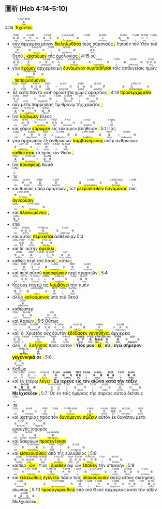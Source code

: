 ## 圖析 (Heb 4:14-5:10) 

 4:14 <RUBY><ruby><ruby><mark class='ptc'>Ἔχοντες</mark><rt>ἔχω</rt></ruby><rt>有</rt></ruby><rt>V-PAP-NPM</rt></RUBY> 
- <RUBY><ruby><ruby>οὖν<rt>οὖν</rt></ruby><rt>那麼</rt></ruby><rt>CONJ</rt></RUBY> <RUBY><ruby><ruby>ἀρχιερέα<rt>ἀρχιερεύς</rt></ruby><rt>大祭司</rt></ruby><rt>N-ASM</rt></RUBY> <RUBY><ruby><ruby>μέγαν<rt>μέγας</rt></ruby><rt>偉大</rt></ruby><rt>A-ASM</rt></RUBY> <RUBY><ruby><ruby><mark class='ptc'>διεληλυθότα</mark><rt>διέρχομαι</rt></ruby><rt>經過</rt></ruby><rt>V-RAP-ASM</rt></RUBY> <RUBY><ruby><ruby>τοὺς<rt>ὀ</rt></ruby><rt>-</rt></ruby><rt>T-APM</rt></RUBY> <RUBY><ruby><ruby>οὐρανούς<rt>οὐρανός</rt></ruby><rt>天</rt></ruby><rt>N-APM</rt></RUBY> <mark class='punctuation'>,</mark> <RUBY><ruby><ruby>Ἰησοῦν<rt>Ἰησοῦς</rt></ruby><rt>耶穌</rt></ruby><rt>N-ASM</rt></RUBY> <RUBY><ruby><ruby>τὸν<rt>ὀ</rt></ruby><rt>-</rt></ruby><rt>T-ASM</rt></RUBY> <RUBY><ruby><ruby>Υἱὸν<rt>υἱός</rt></ruby><rt>兒子</rt></ruby><rt>N-ASM</rt></RUBY> <RUBY><ruby><ruby>τοῦ<rt>ὀ</rt></ruby><rt>-</rt></ruby><rt>T-GSM</rt></RUBY> <RUBY><ruby><ruby>Θεοῦ<rt>θεός</rt></ruby><rt>神</rt></ruby><rt>N-GSM</rt></RUBY> <mark class='punctuation'>,</mark> <RUBY><ruby><ruby><mark class='verb'>κρατῶμεν</mark><rt>κρατέω</rt></ruby><rt>堅持</rt></ruby><rt>V-PAS-1P</rt></RUBY> <RUBY><ruby><ruby>τῆς<rt>ὀ</rt></ruby><rt>-</rt></ruby><rt>T-GSF</rt></RUBY> <RUBY><ruby><ruby>ὁμολογίας<rt>ὁμολογία</rt></ruby><rt>宣認</rt></ruby><rt>N-GSF</rt></RUBY> <mark class='punctuation'>.</mark> 4:15 <RUBY><ruby><ruby>οὐ<rt>οὐ</rt></ruby><rt>並非</rt></ruby><rt>PRT-N</rt></RUBY> 
- <RUBY><ruby><ruby>γὰρ<rt>γάρ</rt></ruby><rt>因為</rt></ruby><rt>CONJ</rt></RUBY> <RUBY><ruby><ruby><mark class='verb'>ἔχομεν</mark><rt>ἔχω</rt></ruby><rt>是</rt></ruby><rt>V-PAI-1P</rt></RUBY> <RUBY><ruby><ruby>ἀρχιερέα<rt>ἀρχιερεύς</rt></ruby><rt>大祭司</rt></ruby><rt>N-ASM</rt></RUBY> <RUBY><ruby><ruby>μὴ<rt>μή</rt></ruby><rt>不</rt></ruby><rt>PRT-N</rt></RUBY> <RUBY><ruby><ruby><mark class='ptc'>δυνάμενον</mark><rt>δύναμαι</rt></ruby><rt>能</rt></ruby><rt>V-PMP-ASM</rt></RUBY> <RUBY><ruby><ruby><mark class='inf'>συμπαθῆσαι</mark><rt>συμπαθέω</rt></ruby><rt>同情</rt></ruby><rt>V-AAN</rt></RUBY> <RUBY><ruby><ruby>ταῖς<rt>ὀ</rt></ruby><rt>-</rt></ruby><rt>T-DPF</rt></RUBY> <RUBY><ruby><ruby>ἀσθενείαις<rt>ἀσθένεια</rt></ruby><rt>軟弱</rt></ruby><rt>N-DPF</rt></RUBY> <RUBY><ruby><ruby>ἡμῶν<rt>ἐγώ</rt></ruby><rt>我們的</rt></ruby><rt>P-1GP</rt></RUBY> <mark class='punctuation'>,</mark> <RUBY><ruby><ruby><mark class='ptc'>πεπειρασμένον</mark><rt>πειράζω</rt></ruby><rt>受...試探</rt></ruby><rt>V-RPP-ASM</rt></RUBY> 
- <RUBY><ruby><ruby>δὲ<rt>δέ</rt></ruby><rt>-</rt></ruby><rt>CONJ</rt></RUBY> <RUBY><ruby><ruby>κατὰ<rt>κατά</rt></ruby><rt>在</rt></ruby><rt>PREP</rt></RUBY> <RUBY><ruby><ruby>πάντα<rt>πᾶς</rt></ruby><rt>各方面</rt></ruby><rt>A-APN</rt></RUBY> <RUBY><ruby><ruby>καθ᾽<rt>κατά</rt></ruby><rt>在</rt></ruby><rt>PREP</rt></RUBY> <RUBY><ruby><ruby>ὁμοιότητα<rt>ὁμοιότης</rt></ruby><rt>一樣</rt></ruby><rt>N-ASF</rt></RUBY> <RUBY><ruby><ruby>χωρὶς<rt>χωρίς</rt></ruby><rt>沒有</rt></ruby><rt>PREP</rt></RUBY> <RUBY><ruby><ruby>ἁμαρτίας<rt>ἁμαρτία</rt></ruby><rt>犯罪</rt></ruby><rt>N-GSF</rt></RUBY> <mark class='punctuation'>.</mark> 4:16 <RUBY><ruby><ruby><mark class='verb'>προσερχώμεθα</mark><rt>προσέρχομαι</rt></ruby><rt>來到...前</rt></ruby><rt>V-PMS-1P</rt></RUBY> 
- <RUBY><ruby><ruby>οὖν<rt>οὖν</rt></ruby><rt>所以</rt></ruby><rt>CONJ</rt></RUBY> <RUBY><ruby><ruby>μετὰ<rt>μετά</rt></ruby><rt>-</rt></ruby><rt>PREP</rt></RUBY> <RUBY><ruby><ruby>παρρησίας<rt>παρρησία</rt></ruby><rt>大膽</rt></ruby><rt>N-GSF</rt></RUBY> <RUBY><ruby><ruby>τῷ<rt>ὀ</rt></ruby><rt>-</rt></ruby><rt>T-DSM</rt></RUBY> <RUBY><ruby><ruby>θρόνῳ<rt>θρόνος</rt></ruby><rt>寶座</rt></ruby><rt>N-DSM</rt></RUBY> <RUBY><ruby><ruby>τῆς<rt>ὀ</rt></ruby><rt>-</rt></ruby><rt>T-GSF</rt></RUBY> <RUBY><ruby><ruby>χάριτος<rt>χάρις</rt></ruby><rt>施恩</rt></ruby><rt>N-GSF</rt></RUBY> <mark class='punctuation'>,</mark> 
- <RUBY><ruby><ruby>ἵνα<rt>ἵνα</rt></ruby><rt>為</rt></ruby><rt>CONJ</rt></RUBY> <RUBY><ruby><ruby><mark class='verb'>λάβωμεν</mark><rt>λαμβάνω</rt></ruby><rt>領受</rt></ruby><rt>V-AAS-1P</rt></RUBY> <RUBY><ruby><ruby>ἔλεος<rt>ἔλεος</rt></ruby><rt>憐憫</rt></ruby><rt>N-ASN</rt></RUBY> 
- <RUBY><ruby><ruby>καὶ<rt>καί</rt></ruby><rt>-</rt></ruby><rt>CONJ</rt></RUBY> <RUBY><ruby><ruby>χάριν<rt>χάρις</rt></ruby><rt>施恩</rt></ruby><rt>N-ASF</rt></RUBY> <RUBY><ruby><ruby><mark class='verb'>εὕρωμεν</mark><rt>εὑρίσκω</rt></ruby><rt>得到</rt></ruby><rt>V-AAS-1P</rt></RUBY> <RUBY><ruby><ruby>εἰς<rt>εἰς</rt></ruby><rt>作為</rt></ruby><rt>PREP</rt></RUBY> <RUBY><ruby><ruby>εὔκαιρον<rt>εὔκαιρος</rt></ruby><rt>及時</rt></ruby><rt>A-ASF</rt></RUBY> <RUBY><ruby><ruby>βοήθειαν<rt>βοήθεια</rt></ruby><rt>幫助</rt></ruby><rt>N-ASF</rt></RUBY> <mark class='punctuation'>.</mark> 5:1 <RUBY><ruby><ruby>Πᾶς<rt>πᾶς</rt></ruby><rt>凡</rt></ruby><rt>A-NSM</rt></RUBY> 
- <RUBY><ruby><ruby>γὰρ<rt>γάρ</rt></ruby><rt>-</rt></ruby><rt>CONJ</rt></RUBY> <RUBY><ruby><ruby>ἀρχιερεὺς<rt>ἀρχιερεύς</rt></ruby><rt>大祭司</rt></ruby><rt>N-NSM</rt></RUBY> <RUBY><ruby><ruby>ἐξ<rt>ἐκ</rt></ruby><rt>從</rt></ruby><rt>PREP</rt></RUBY> <RUBY><ruby><ruby>ἀνθρώπων<rt>ἄνθρωπος</rt></ruby><rt>人間</rt></ruby><rt>N-GPM</rt></RUBY> <RUBY><ruby><ruby><mark class='ptc'>λαμβανόμενος</mark><rt>λαμβάνω</rt></ruby><rt>挑選</rt></ruby><rt>V-PPP-NSM</rt></RUBY> <RUBY><ruby><ruby>ὑπὲρ<rt>ὑπέρ</rt></ruby><rt>替</rt></ruby><rt>PREP</rt></RUBY> <RUBY><ruby><ruby>ἀνθρώπων<rt>ἄνθρωπος</rt></ruby><rt>人間</rt></ruby><rt>N-GPM</rt></RUBY> <RUBY><ruby><ruby><mark class='verb'>καθίσταται</mark><rt>καθίστημι</rt></ruby><rt>奉派</rt></ruby><rt>V-PPI-3S</rt></RUBY> <RUBY><ruby><ruby>τὰ<rt>ὀ</rt></ruby><rt>-</rt></ruby><rt>T-APN</rt></RUBY> <RUBY><ruby><ruby>πρὸς<rt>πρός</rt></ruby><rt>屬</rt></ruby><rt>PREP</rt></RUBY> <RUBY><ruby><ruby>τὸν<rt>ὀ</rt></ruby><rt>-</rt></ruby><rt>T-ASM</rt></RUBY> <RUBY><ruby><ruby>Θεόν<rt>θεός</rt></ruby><rt>神</rt></ruby><rt>N-ASM</rt></RUBY> <mark class='punctuation'>,</mark> 
- <RUBY><ruby><ruby>ἵνα<rt>ἵνα</rt></ruby><rt>要</rt></ruby><rt>CONJ</rt></RUBY> <RUBY><ruby><ruby><mark class='verb'>προσφέρῃ</mark><rt>προσφέρω</rt></ruby><rt>獻上</rt></ruby><rt>V-PAS-3S</rt></RUBY> <RUBY><ruby><ruby>δῶρά<rt>δῶρον</rt></ruby><rt>禮物</rt></ruby><rt>N-APN</rt></RUBY> 
- <RUBY><ruby><ruby>τε<rt>τε</rt></ruby><rt>-</rt></ruby><rt>CONJ</rt></RUBY> 
- <RUBY><ruby><ruby>καὶ<rt>καί</rt></ruby><rt>-</rt></ruby><rt>CONJ</rt></RUBY> <RUBY><ruby><ruby>θυσίας<rt>θυσία</rt></ruby><rt>祭物</rt></ruby><rt>N-APF</rt></RUBY> <RUBY><ruby><ruby>ὑπὲρ<rt>ὑπέρ</rt></ruby><rt>替</rt></ruby><rt>PREP</rt></RUBY> <RUBY><ruby><ruby>ἁμαρτιῶν<rt>ἁμαρτία</rt></ruby><rt>罪</rt></ruby><rt>N-GPF</rt></RUBY> <mark class='punctuation'>,</mark> 5:2 <RUBY><ruby><ruby><mark class='inf'>μετριοπαθεῖν</mark><rt>μετριοπαθέω</rt></ruby><rt>體諒</rt></ruby><rt>V-PAN</rt></RUBY> <RUBY><ruby><ruby><mark class='ptc'>δυνάμενος</mark><rt>δύναμαι</rt></ruby><rt>能</rt></ruby><rt>V-PMP-NSM</rt></RUBY> <RUBY><ruby><ruby>τοῖς<rt>ὀ</rt></ruby><rt>-</rt></ruby><rt>T-DPM</rt></RUBY> <RUBY><ruby><ruby><mark class='ptc'>ἀγνοοῦσιν</mark><rt>ἀγνοέω</rt></ruby><rt>無知</rt></ruby><rt>V-PAP-DPM</rt></RUBY> 
- <RUBY><ruby><ruby>καὶ<rt>καί</rt></ruby><rt>-</rt></ruby><rt>CONJ</rt></RUBY> <RUBY><ruby><ruby><mark class='ptc'>πλανωμένοις</mark><rt>πλανάω</rt></ruby><rt>失迷</rt></ruby><rt>V-PPP-DPM</rt></RUBY> <mark class='punctuation'>,</mark> 
- <RUBY><ruby><ruby>ἐπεὶ<rt>ἐπεί</rt></ruby><rt>因為</rt></ruby><rt>CONJ</rt></RUBY> 
- <RUBY><ruby><ruby>καὶ<rt>καί</rt></ruby><rt>-</rt></ruby><rt>CONJ</rt></RUBY> <RUBY><ruby><ruby>αὐτὸς<rt>αὐτός</rt></ruby><rt>他自己</rt></ruby><rt>P-NSM</rt></RUBY> <RUBY><ruby><ruby><mark class='verb'>περίκειται</mark><rt>περίκειμαι</rt></ruby><rt>困</rt></ruby><rt>V-PMI-3S</rt></RUBY> <RUBY><ruby><ruby>ἀσθένειαν<rt>ἀσθένεια</rt></ruby><rt>軟弱</rt></ruby><rt>N-ASF</rt></RUBY> 5:3 
- <RUBY><ruby><ruby>καὶ<rt>καί</rt></ruby><rt>-</rt></ruby><rt>CONJ</rt></RUBY> <RUBY><ruby><ruby>δι᾽<rt>διά</rt></ruby><rt>原因</rt></ruby><rt>PREP</rt></RUBY> <RUBY><ruby><ruby>αὐτὴν<rt>αὐτός</rt></ruby><rt>她</rt></ruby><rt>P-ASF</rt></RUBY> <RUBY><ruby><ruby><mark class='verb'>ὀφείλει</mark><rt>ὀφείλω</rt></ruby><rt>應該</rt></ruby><rt>V-PAI-3S</rt></RUBY> <mark class='punctuation'>,</mark> 
- <RUBY><ruby><ruby>καθὼς<rt>καθώς</rt></ruby><rt>怎樣</rt></ruby><rt>CONJ</rt></RUBY> <RUBY><ruby><ruby>περὶ<rt>περί</rt></ruby><rt>為</rt></ruby><rt>PREP</rt></RUBY> <RUBY><ruby><ruby>τοῦ<rt>ὀ</rt></ruby><rt>-</rt></ruby><rt>T-GSM</rt></RUBY> <RUBY><ruby><ruby>λαοῦ<rt>λαός</rt></ruby><rt>人民</rt></ruby><rt>N-GSM</rt></RUBY> <mark class='punctuation'>,</mark> <RUBY><ruby><ruby>οὕτως<rt>οὕτω, οὕτως</rt></ruby><rt>怎樣</rt></ruby><rt>ADV</rt></RUBY> 
- <RUBY><ruby><ruby>καὶ<rt>καί</rt></ruby><rt>-</rt></ruby><rt>CONJ</rt></RUBY> <RUBY><ruby><ruby>περὶ<rt>περί</rt></ruby><rt>為</rt></ruby><rt>PREP</rt></RUBY> <RUBY><ruby><ruby>αὑτοῦ<rt>ἑαυτοῦ</rt></ruby><rt>自己</rt></ruby><rt>F-3GSM</rt></RUBY> <RUBY><ruby><ruby><mark class='inf'>προσφέρειν</mark><rt>προσφέρω</rt></ruby><rt>獻祭</rt></ruby><rt>V-PAN</rt></RUBY> <RUBY><ruby><ruby>περὶ<rt>περί</rt></ruby><rt>為</rt></ruby><rt>PREP</rt></RUBY> <RUBY><ruby><ruby>ἁμαρτιῶν<rt>ἁμαρτία</rt></ruby><rt>罪</rt></ruby><rt>N-GPF</rt></RUBY> <mark class='punctuation'>.</mark> 5:4 
- <RUBY><ruby><ruby>Καὶ<rt>καί</rt></ruby><rt>-</rt></ruby><rt>CONJ</rt></RUBY> <RUBY><ruby><ruby>οὐχ<rt>οὐ</rt></ruby><rt>沒有</rt></ruby><rt>PRT-N</rt></RUBY> <RUBY><ruby><ruby>ἑαυτῷ<rt>ἑαυτοῦ</rt></ruby><rt>自己</rt></ruby><rt>F-3DSM</rt></RUBY> <RUBY><ruby><ruby>τις<rt>τις</rt></ruby><rt>人</rt></ruby><rt>X-NSM</rt></RUBY> <RUBY><ruby><ruby><mark class='verb'>λαμβάνει</mark><rt>λαμβάνω</rt></ruby><rt>取得</rt></ruby><rt>V-PAI-3S</rt></RUBY> <RUBY><ruby><ruby>τὴν<rt>ὀ</rt></ruby><rt>-</rt></ruby><rt>T-ASF</rt></RUBY> <RUBY><ruby><ruby>τιμήν<rt>τιμή</rt></ruby><rt>尊榮</rt></ruby><rt>N-ASF</rt></RUBY> 
- <RUBY><ruby><ruby>ἀλλὰ<rt>ἀλλά</rt></ruby><rt>惟有</rt></ruby><rt>CONJ</rt></RUBY> <RUBY><ruby><ruby><mark class='ptc'>καλούμενος</mark><rt>καλέω</rt></ruby><rt>選召</rt></ruby><rt>V-PPP-NSM</rt></RUBY> <RUBY><ruby><ruby>ὑπὸ<rt>ὑπό</rt></ruby><rt>蒙</rt></ruby><rt>PREP</rt></RUBY> <RUBY><ruby><ruby>τοῦ<rt>ὀ</rt></ruby><rt>-</rt></ruby><rt>T-GSM</rt></RUBY> <RUBY><ruby><ruby>Θεοῦ<rt>θεός</rt></ruby><rt>神</rt></ruby><rt>N-GSM</rt></RUBY> 
- <RUBY><ruby><ruby>καθώσπερ<rt>καθώσπερ</rt></ruby><rt>像</rt></ruby><rt>CONJ</rt></RUBY> 
- <RUBY><ruby><ruby>καὶ<rt>καί</rt></ruby><rt>-</rt></ruby><rt>CONJ</rt></RUBY> <RUBY><ruby><ruby>Ἀαρών<rt>Ἀαρών</rt></ruby><rt>亞倫</rt></ruby><rt>N-NSM</rt></RUBY> <mark class='punctuation'>.</mark> 5:5 <RUBY><ruby><ruby>Οὕτως<rt>οὕτω, οὕτως</rt></ruby><rt>同樣</rt></ruby><rt>ADV</rt></RUBY> 
- <RUBY><ruby><ruby>καὶ<rt>καί</rt></ruby><rt>-</rt></ruby><rt>CONJ</rt></RUBY> <RUBY><ruby><ruby>ὁ<rt>ὀ</rt></ruby><rt>-</rt></ruby><rt>T-NSM</rt></RUBY> <RUBY><ruby><ruby>Χριστὸς<rt>Χριστός</rt></ruby><rt>基督</rt></ruby><rt>N-NSM</rt></RUBY> <RUBY><ruby><ruby>οὐχ<rt>οὐ</rt></ruby><rt>沒有</rt></ruby><rt>PRT-N</rt></RUBY> <RUBY><ruby><ruby>ἑαυτὸν<rt>ἑαυτοῦ</rt></ruby><rt>自己</rt></ruby><rt>F-3ASM</rt></RUBY> <RUBY><ruby><ruby><mark class='verb'>ἐδόξασεν</mark><rt>δοξάζω</rt></ruby><rt>榮耀</rt></ruby><rt>V-AAI-3S</rt></RUBY> <RUBY><ruby><ruby><mark class='inf'>γενηθῆναι</mark><rt>γίνομαι</rt></ruby><rt>作</rt></ruby><rt>V-AMN</rt></RUBY> <RUBY><ruby><ruby>ἀρχιερέα<rt>ἀρχιερεύς</rt></ruby><rt>大祭司</rt></ruby><rt>N-ASM</rt></RUBY> 
- <RUBY><ruby><ruby>ἀλλ᾽<rt>ἀλλά</rt></ruby><rt>而是</rt></ruby><rt>CONJ</rt></RUBY> <RUBY><ruby><ruby>ὁ<rt>ὀ</rt></ruby><rt>-</rt></ruby><rt>T-NSM</rt></RUBY> <RUBY><ruby><ruby><mark class='ptc'>λαλήσας</mark><rt>λαλέω</rt></ruby><rt>說</rt></ruby><rt>V-AAP-NSM</rt></RUBY> <RUBY><ruby><ruby>πρὸς<rt>πρός</rt></ruby><rt>對</rt></ruby><rt>PREP</rt></RUBY> <RUBY><ruby><ruby>αὐτόν<rt>αὐτός</rt></ruby><rt>他</rt></ruby><rt>P-ASM</rt></RUBY> <mark class='punctuation'>·</mark> <strong><RUBY><ruby><ruby>Υἱός<rt>υἱός</rt></ruby><rt>兒子</rt></ruby><rt>N-NSM</rt></RUBY></strong> <strong><RUBY><ruby><ruby>μου<rt>ἐγώ</rt></ruby><rt>我</rt></ruby><rt>P-1GS</rt></RUBY></strong> <strong><RUBY><ruby><ruby><mark class='verb'>εἶ</mark><rt>εἰμί</rt></ruby><rt>是/在/有</rt></ruby><rt>V-PAI-2S</rt></RUBY></strong> <strong><RUBY><ruby><ruby>σύ<rt>σύ</rt></ruby><rt>你</rt></ruby><rt>P-2NS</rt></RUBY></strong> <mark class='punctuation'>,</mark> <strong><RUBY><ruby><ruby>ἐγὼ<rt>ἐγώ</rt></ruby><rt>我</rt></ruby><rt>P-1NS</rt></RUBY></strong> <strong><RUBY><ruby><ruby>σήμερον<rt>σήμερον</rt></ruby><rt>今日</rt></ruby><rt>ADV</rt></RUBY></strong> <strong><RUBY><ruby><ruby><mark class='verb'>γεγέννηκά</mark><rt>γεννάω</rt></ruby><rt>生</rt></ruby><rt>V-RAI-1S</rt></RUBY></strong> <strong><RUBY><ruby><ruby>σε<rt>σύ</rt></ruby><rt>你</rt></ruby><rt>P-2AS</rt></RUBY></strong> <mark class='punctuation'>·</mark> 5:6 
- <RUBY><ruby><ruby>Καθὼς<rt>καθώς</rt></ruby><rt>就如</rt></ruby><rt>CONJ</rt></RUBY> 
- <RUBY><ruby><ruby>καὶ<rt>καί</rt></ruby><rt>-</rt></ruby><rt>CONJ</rt></RUBY> <RUBY><ruby><ruby>ἐν<rt>ἐν</rt></ruby><rt>在</rt></ruby><rt>PREP</rt></RUBY> <RUBY><ruby><ruby>ἑτέρῳ<rt>ἕτερος</rt></ruby><rt>另一</rt></ruby><rt>A-DSM</rt></RUBY> <RUBY><ruby><ruby><mark class='verb'>λέγει</mark><rt>λέγω</rt></ruby><rt>說</rt></ruby><rt>V-PAI-3S</rt></RUBY> <mark class='punctuation'>·</mark> <strong><RUBY><ruby><ruby>Σὺ<rt>σύ</rt></ruby><rt>你</rt></ruby><rt>P-2NS</rt></RUBY></strong> <strong><RUBY><ruby><ruby>ἱερεὺς<rt>ἱερεύς</rt></ruby><rt>祭司</rt></ruby><rt>N-NSM</rt></RUBY></strong> <strong><RUBY><ruby><ruby>εἰς<rt>εἰς</rt></ruby><rt>直到</rt></ruby><rt>PREP</rt></RUBY></strong> <strong><RUBY><ruby><ruby>τὸν<rt>ὀ</rt></ruby><rt>-</rt></ruby><rt>T-ASM</rt></RUBY></strong> <strong><RUBY><ruby><ruby>αἰῶνα<rt>αἰών</rt></ruby><rt>永遠</rt></ruby><rt>N-ASM</rt></RUBY></strong> <strong><RUBY><ruby><ruby>κατὰ<rt>κατά</rt></ruby><rt>照著</rt></ruby><rt>PREP</rt></RUBY></strong> <strong><RUBY><ruby><ruby>τὴν<rt>ὀ</rt></ruby><rt>-</rt></ruby><rt>T-ASF</rt></RUBY></strong> <strong><RUBY><ruby><ruby>τάξιν<rt>τάξις</rt></ruby><rt>體系</rt></ruby><rt>N-ASF</rt></RUBY></strong> <strong><RUBY><ruby><ruby>Μελχισέδεκ<rt>Μελχισεδέκ</rt></ruby><rt>麥基洗德</rt></ruby><rt>N-GSM</rt></RUBY></strong> <mark class='punctuation'>,</mark> 5:7 <RUBY><ruby><ruby>Ὃς<rt>ὅς</rt></ruby><rt>他</rt></ruby><rt>R-NSM</rt></RUBY> <RUBY><ruby><ruby>ἐν<rt>ἐν</rt></ruby><rt>在</rt></ruby><rt>PREP</rt></RUBY> <RUBY><ruby><ruby>ταῖς<rt>ὀ</rt></ruby><rt>-</rt></ruby><rt>T-DPF</rt></RUBY> <RUBY><ruby><ruby>ἡμέραις<rt>ἡμέρα</rt></ruby><rt>日子</rt></ruby><rt>N-DPF</rt></RUBY> <RUBY><ruby><ruby>τῆς<rt>ὀ</rt></ruby><rt>-</rt></ruby><rt>T-GSF</rt></RUBY> <RUBY><ruby><ruby>σαρκὸς<rt>σάρξ</rt></ruby><rt>肉身</rt></ruby><rt>N-GSF</rt></RUBY> <RUBY><ruby><ruby>αὐτοῦ<rt>αὐτός</rt></ruby><rt>他</rt></ruby><rt>P-GSM</rt></RUBY> <RUBY><ruby><ruby>δεήσεις<rt>δέησις</rt></ruby><rt>禱告</rt></ruby><rt>N-APF</rt></RUBY> 
- <RUBY><ruby><ruby>τε<rt>τε</rt></ruby><rt>-</rt></ruby><rt>CONJ</rt></RUBY> 
- <RUBY><ruby><ruby>καὶ<rt>καί</rt></ruby><rt>-</rt></ruby><rt>CONJ</rt></RUBY> <RUBY><ruby><ruby>ἱκετηρίας<rt>ἱκετηρία</rt></ruby><rt>懇求</rt></ruby><rt>N-APF</rt></RUBY> <RUBY><ruby><ruby>πρὸς<rt>πρός</rt></ruby><rt>向</rt></ruby><rt>PREP</rt></RUBY> <RUBY><ruby><ruby>τὸν<rt>ὀ</rt></ruby><rt>-</rt></ruby><rt>T-ASM</rt></RUBY> <RUBY><ruby><ruby><mark class='ptc'>δυνάμενον</mark><rt>δύναμαι</rt></ruby><rt>能</rt></ruby><rt>V-PMP-ASM</rt></RUBY> <RUBY><ruby><ruby><mark class='inf'>σῴζειν</mark><rt>σῴζω</rt></ruby><rt>救</rt></ruby><rt>V-PAN</rt></RUBY> <RUBY><ruby><ruby>αὐτὸν<rt>αὐτός</rt></ruby><rt>他</rt></ruby><rt>P-ASM</rt></RUBY> <RUBY><ruby><ruby>ἐκ<rt>ἐκ</rt></ruby><rt>脫離</rt></ruby><rt>PREP</rt></RUBY> <RUBY><ruby><ruby>θανάτου<rt>θάνατος</rt></ruby><rt>死亡</rt></ruby><rt>N-GSM</rt></RUBY> <RUBY><ruby><ruby>μετὰ<rt>μετά</rt></ruby><rt>用</rt></ruby><rt>PREP</rt></RUBY> <RUBY><ruby><ruby>κραυγῆς<rt>κραυγή</rt></ruby><rt>哀哭</rt></ruby><rt>N-GSF</rt></RUBY> <RUBY><ruby><ruby>ἰσχυρᾶς<rt>ἰσχυρός</rt></ruby><rt>大聲</rt></ruby><rt>A-GSF</rt></RUBY> 
- <RUBY><ruby><ruby>καὶ<rt>καί</rt></ruby><rt>-</rt></ruby><rt>CONJ</rt></RUBY> <RUBY><ruby><ruby>δακρύων<rt>δάκρυ, δάκρυον</rt></ruby><rt>流淚</rt></ruby><rt>N-GPN</rt></RUBY> <RUBY><ruby><ruby><mark class='ptc'>προσενέγκας</mark><rt>προσφέρω</rt></ruby><rt>獻</rt></ruby><rt>V-AAP-NSM</rt></RUBY> 
- <RUBY><ruby><ruby>καὶ<rt>καί</rt></ruby><rt>-</rt></ruby><rt>CONJ</rt></RUBY> <RUBY><ruby><ruby><mark class='ptc'>εἰσακουσθεὶς</mark><rt>εἰσακούω</rt></ruby><rt>蒙...應允</rt></ruby><rt>V-APP-NSM</rt></RUBY> <RUBY><ruby><ruby>ἀπὸ<rt>ἀπό</rt></ruby><rt>因</rt></ruby><rt>PREP</rt></RUBY> <RUBY><ruby><ruby>τῆς<rt>ὀ</rt></ruby><rt>-</rt></ruby><rt>T-GSF</rt></RUBY> <RUBY><ruby><ruby>εὐλαβείας<rt>εὐλάβεια</rt></ruby><rt>虔誠</rt></ruby><rt>N-GSF</rt></RUBY> <mark class='punctuation'>,</mark> 5:8 
- <RUBY><ruby><ruby>καίπερ<rt>καίπερ</rt></ruby><rt>雖然</rt></ruby><rt>CONJ</rt></RUBY> <RUBY><ruby><ruby><mark class='ptc'>ὢν</mark><rt>εἰμί</rt></ruby><rt>是/在/有</rt></ruby><rt>V-PAP-NSM</rt></RUBY> <RUBY><ruby><ruby>Υἱός<rt>υἱός</rt></ruby><rt>兒子</rt></ruby><rt>N-NSM</rt></RUBY> <mark class='punctuation'>,</mark> <RUBY><ruby><ruby><mark class='verb'>ἔμαθεν</mark><rt>μανθάνω</rt></ruby><rt>學</rt></ruby><rt>V-AAI-3S</rt></RUBY> <RUBY><ruby><ruby>ἀφ᾽<rt>ἀπό</rt></ruby><rt>因</rt></ruby><rt>PREP</rt></RUBY> <RUBY><ruby><ruby>ὧν<rt>ὅς</rt></ruby><rt>所...的</rt></ruby><rt>R-GPN</rt></RUBY> <RUBY><ruby><ruby><mark class='verb'>ἔπαθεν</mark><rt>πάσχω</rt></ruby><rt>受...苦難</rt></ruby><rt>V-AAI-3S</rt></RUBY> <RUBY><ruby><ruby>τὴν<rt>ὀ</rt></ruby><rt>-</rt></ruby><rt>T-ASF</rt></RUBY> <RUBY><ruby><ruby>ὑπακοήν<rt>ὑπακοή</rt></ruby><rt>順從</rt></ruby><rt>N-ASF</rt></RUBY> <mark class='punctuation'>,</mark> 5:9 
- <RUBY><ruby><ruby>καὶ<rt>καί</rt></ruby><rt>-</rt></ruby><rt>CONJ</rt></RUBY> <RUBY><ruby><ruby><mark class='ptc'>τελειωθεὶς</mark><rt>τελειόω</rt></ruby><rt>完全</rt></ruby><rt>V-APP-NSM</rt></RUBY> <RUBY><ruby><ruby><mark class='verb'>ἐγένετο</mark><rt>γίνομαι</rt></ruby><rt>成</rt></ruby><rt>V-AMI-3S</rt></RUBY> <RUBY><ruby><ruby>πᾶσιν<rt>πᾶς</rt></ruby><rt>所有</rt></ruby><rt>A-DPM</rt></RUBY> <RUBY><ruby><ruby>τοῖς<rt>ὀ</rt></ruby><rt>-</rt></ruby><rt>T-DPM</rt></RUBY> <RUBY><ruby><ruby><mark class='ptc'>ὑπακούουσιν</mark><rt>ὑπακούω</rt></ruby><rt>順從</rt></ruby><rt>V-PAP-DPM</rt></RUBY> <RUBY><ruby><ruby>αὐτῷ<rt>αὐτός</rt></ruby><rt>他</rt></ruby><rt>P-DSM</rt></RUBY> <RUBY><ruby><ruby>αἴτιος<rt>αἴτιος</rt></ruby><rt>根源</rt></ruby><rt>A-NSM</rt></RUBY> <RUBY><ruby><ruby>σωτηρίας<rt>σωτηρία</rt></ruby><rt>得救</rt></ruby><rt>N-GSF</rt></RUBY> <RUBY><ruby><ruby>αἰωνίου<rt>αἰώνιος</rt></ruby><rt>永遠</rt></ruby><rt>A-GSF</rt></RUBY> <mark class='punctuation'>,</mark> 5:10 <RUBY><ruby><ruby><mark class='ptc'>προσαγορευθεὶς</mark><rt>προσαγορεύω</rt></ruby><rt>宣布</rt></ruby><rt>V-APP-NSM</rt></RUBY> <RUBY><ruby><ruby>ὑπὸ<rt>ὑπό</rt></ruby><rt>蒙</rt></ruby><rt>PREP</rt></RUBY> <RUBY><ruby><ruby>τοῦ<rt>ὀ</rt></ruby><rt>-</rt></ruby><rt>T-GSM</rt></RUBY> <RUBY><ruby><ruby>Θεοῦ<rt>θεός</rt></ruby><rt>神</rt></ruby><rt>N-GSM</rt></RUBY> <RUBY><ruby><ruby>ἀρχιερεὺς<rt>ἀρχιερεύς</rt></ruby><rt>大祭司</rt></ruby><rt>N-NSM</rt></RUBY> <RUBY><ruby><ruby>κατὰ<rt>κατά</rt></ruby><rt>照著</rt></ruby><rt>PREP</rt></RUBY> <RUBY><ruby><ruby>τὴν<rt>ὀ</rt></ruby><rt>-</rt></ruby><rt>T-ASF</rt></RUBY> <RUBY><ruby><ruby>τάξιν<rt>τάξις</rt></ruby><rt>體系</rt></ruby><rt>N-ASF</rt></RUBY> <RUBY><ruby><ruby>Μελχισέδεκ<rt>Μελχισεδέκ</rt></ruby><rt>麥基洗德</rt></ruby><rt>N-GSM</rt></RUBY> <mark class='punctuation'>.</mark> 